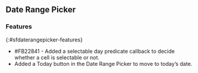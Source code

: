 ## Date Range Picker

### Features

{:#sfdaterangepicker-features}

* \#FB22841 - Added a selectable day predicate callback to decide whether a cell is selectable or not.
* Added a Today button in the Date Range Picker to move to today’s date.